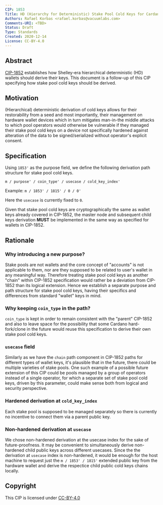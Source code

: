 ```yaml
---
CIP: 1853
Title: HD (Hierarchy for Deterministic) Stake Pool Cold Keys for Cardano
Authors: Rafael Korbas <rafael.korbas@vacuumlabs.com>
Comments-URI: <TBD>
Status: Draft
Type: Standards
Created: 2020-12-14
License: CC-BY-4.0
---
```


## Abstract

[CIP-1852](https://github.com/cardano-foundation/CIPs/blob/master/CIP-1852/CIP-1852.md) establishes how Shelley-era hierarchical deterministic (HD) wallets should derive their keys. This document is a follow-up of this CIP specifying how stake pool cold keys should be derived.

## Motivation

(Hierarchical) deterministic derivation of cold keys allows for their restorability from a seed and most importantly, their management on hardware wallet devices which in turn mitigates man-in-the middle attacks to which pool operators would otherwise be vulnerable if they managed their stake pool cold keys on a device not specifically hardened against alteration of the data to be signed/serialized without operator's explicit consent.

## Specification

Using `1853'` as the purpose field, we define the following derivation path structure for stake pool cold keys.

```
m / purpose' / coin_type' / usecase / cold_key_index'
```

Example: `m / 1853' / 1815' / 0 / 0'`

Here the `usecase` is currently fixed to `0`.

Given that stake pool cold keys are cryptographically the same as wallet keys already covered in CIP-1852, the master node and subsequent child keys derivation **MUST** be implemented in the same way as specified for wallets in CIP-1852.

## Rationale

### Why introducing a new purpose?

Stake pools are not wallets and the core concept of "accounts" is not applicable to them, nor are they supposed to be related to user's wallet in any meaningful way. Therefore treating stake pool cold keys as another "chain" within CIP-1852 specification would rather be a deviation from CIP-1852 than its logical extension. Hence we establish a separate purpose and path structure for stake pool cold keys, having their specifics and differences from standard "wallet" keys in mind.

### Why keeping `coin_type` in the path?

`coin_type` is kept in order to remain consistent with the "parent" CIP-1852 and also to leave space for the possibility that some Cardano hard-fork/clone in the future would reuse this specification to derive their own stake pool cold keys.

### `usecase` field

Similarly as we have the `chain` path component in CIP-1852 paths for different types of wallet keys, it's plausible that in the future, there could be multiple varieties of stake pools. One such example of a possible future extension of this CIP could be pools managed by a group of operators instead of a single operator, for which a separate set of stake pool cold keys, driven by this parameter, could make sense both from logical and security perspective.

### Hardened derivation at `cold_key_index`

Each stake pool is supposed to be managed separately so there is currently no incentive to connect them via a parent public key.

### Non-hardened derivation at `usecase`

We chose non-hardened derivation at the usecase index for the sake of future-proofness. It may be convenient to simultaneously derive non-hardened child public keys across different usecases. Since the the derivation at `usecase` index is non-hardened, it would be enough for the host machine to request just the `m / 1853' / 1815'` extended public key from the hardware wallet and derive the respectice child public cold keys chains locally.

## Copyright

This CIP is licensed under [CC-BY-4.0](https://creativecommons.org/licenses/by/4.0/legalcode)

